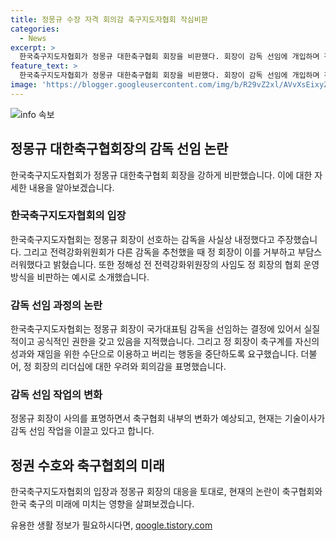 ```yaml
---
title: 정몽규 수장 자격 회의감 축구지도자협회 작심비판
categories:
  - News
excerpt: >
  한국축구지도자협회가 정몽규 대한축구협회 회장을 비판했다. 회장이 감독 선임에 개입하며 전력강화위원회를 불신하고 부담스러워했다는 입장이다. 이에 대한 우려와 회의감을 표명하며 치적과 4선 연임을 위한 행동을 중단할 것을 촉구했다. 지난달 사퇴한 전 위원장에 이어 다수의 위원도 사퇴 의사를 밝히며 현재는 이임생 기술이사가 차기 사령탑 선임 작업을 주도하고 있다. 올해 축구계의 미래를 책임질 인물로 누가 나설 지 관심이 쏠리고 있다.
feature_text: >
  한국축구지도자협회가 정몽규 대한축구협회 회장을 비판했다. 회장이 감독 선임에 개입하며 전력강화위원회를 불신하고 부담스러워했다는 입장이다. 이에 대한 우려와 회의감을 표명하며 치적과 4선 연임을 위한 행동을 중단할 것을 촉구했다. 지난달 사퇴한 전 위원장에 이어 다수의 위원도 사퇴 의사를 밝히며 현재는 이임생 기술이사가 차기 사령탑 선임 작업을 주도하고 있다. 올해 축구계의 미래를 책임질 인물로 누가 나설 지 관심이 쏠리고 있다.
image: 'https://blogger.googleusercontent.com/img/b/R29vZ2xl/AVvXsEixyZcFfHzMRdzZMjFBmAUKJYCLCGyLL1o632UiGVXcaFdKo_bkvkuCioo0uUKlGfBVcT3P84aROyZIXSBEx3Aw5nCQ3pTgDom1WDC4m8eifvWiAmWEEVb4x6G_l8C0QH225ldMjyaFvpxGEBGNO37VmDTDMHGhJPq73UglMfDca1-0aw/s1600/blogspot.png'
---
```


<p><img src="https://blogger.googleusercontent.com/img/b/R29vZ2xl/AVvXsEixyZcFfHzMRdzZMjFBmAUKJYCLCGyLL1o632UiGVXcaFdKo_bkvkuCioo0uUKlGfBVcT3P84aROyZIXSBEx3Aw5nCQ3pTgDom1WDC4m8eifvWiAmWEEVb4x6G_l8C0QH225ldMjyaFvpxGEBGNO37VmDTDMHGhJPq73UglMfDca1-0aw/s1600/blogspot.png" alt="info 속보" /></p>

<h2 data-ke-size="size26">정몽규 대한축구협회장의 감독 선임 논란</h2>

<p data-ke-size="size16">한국축구지도자협회가 정몽규 대한축구협회 회장을 강하게 비판했습니다. 이에 대한 자세한 내용을 알아보겠습니다.</p>

<h3>한국축구지도자협회의 입장</h3>

<p data-ke-size="size16">한국축구지도자협회는 정몽규 회장이 선호하는 감독을 사실상 내정했다고 주장했습니다. 그리고 전력강화위원회가 다른 감독을 추천했을 때 정 회장이 이를 거부하고 부담스러워했다고 밝혔습니다. 또한 정해성 전 전력강화위원장의 사임도 정 회장의 협회 운영 방식을 비판하는 예시로 소개했습니다.</p>

<h3>감독 선임 과정의 논란</h3>

<p data-ke-size="size16">한국축구지도자협회는 정몽규 회장이 국가대표팀 감독을 선임하는 결정에 있어서 실질적이고 공식적인 권한을 갖고 있음을 지적했습니다. 그리고 정 회장이 축구계를 자신의 성과와 재임을 위한 수단으로 이용하고 버리는 행동을 중단하도록 요구했습니다. 더불어, 정 회장의 리더십에 대한 우려와 회의감을 표명했습니다.</p>

<h3>감독 선임 작업의 변화</h3>

<p data-ke-size="size16">정몽규 회장이 사의를 표명하면서 축구협회 내부의 변화가 예상되고, 현재는 기술이사가 감독 선임 작업을 이끌고 있다고 합니다.</p>

<h2 data-ke-size="size26">정권 수호와 축구협회의 미래</h2>

<p data-ke-size="size16">한국축구지도자협회의 입장과 정몽규 회장의 대응을 토대로, 현재의 논란이 축구협회와 한국 축구의 미래에 미치는 영향을 살펴보겠습니다.</p>
유용한 생활 정보가 필요하시다면, <a href="https://qoogle.tistory.com" rel="dofollow">qoogle.tistory.com</a>


